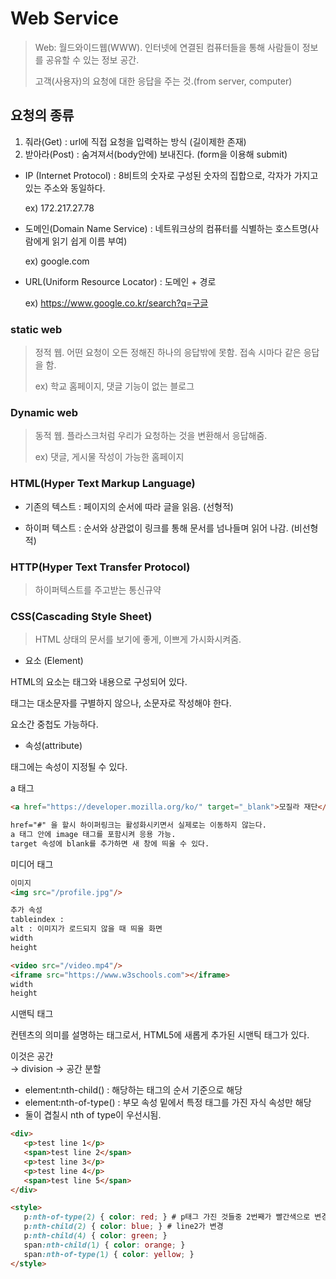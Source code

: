 # Web Service

> Web: 월드와이드웹(WWW). 인터넷에 연결된 컴퓨터들을 통해 사람들이 정보를 공유할 수 있는 정보 공간.
>
> 고객(사용자)의 요청에 대한 응답을 주는 것.(from server, computer)



## 요청의 종류

1. 줘라(Get) : url에 직접 요청을 입력하는 방식 (길이제한 존재)
2. 받아라(Post) : 숨겨져서(body안에) 보내진다. (form을 이용해 submit)



- IP (Internet Protocol) : 8비트의 숫자로 구성된 숫자의 집합으로, 각자가 가지고 있는 주소와 동일하다.

  ex) 172.217.27.78

  

- 도메인(Domain Name Service) : 네트워크상의 컴퓨터를 식별하는 호스트명(사람에게 읽기 쉽게 이름 부여)

  ex) google.com

  

- URL(Uniform Resource Locator) : 도메인 + 경로

  ex) https://www.google.co.kr/search?q=구글



### static web

> 정적 웹. 어떤 요청이 오든 정해진 하나의 응답밖에 못함. 접속 시마다 같은 응답을 함. 
>
> ex) 학교 홈페이지, 댓글 기능이 없는 블로그



### Dynamic web

> 동적 웹.  플라스크처럼 우리가 요청하는 것을 변환해서 응답해줌.
>
> ex) 댓글, 게시물 작성이 가능한 홈페이지



### HTML(Hyper Text Markup Language)

- 기존의 텍스트 : 페이지의 순서에 따라 글을 읽음. (선형적)

- 하이퍼 텍스트 : 순서와 상관없이 링크를 통해 문서를 넘나들며 읽어 나감. (비선형적)



### HTTP(Hyper Text Transfer Protocol)

> 하이퍼텍스트를 주고받는 통신규약



### CSS(Cascading Style Sheet)

> HTML 상태의 문서를 보기에 좋게, 이쁘게 가시화시켜줌.



- 요소 (Element)

HTML의 요소는 태그와 내용으로 구성되어 있다.

태그는 대소문자를 구별하지 않으나, 소문자로 작성해야 한다.

요소간 중첩도 가능하다.



- 속성(attribute)

태그에는 속성이 지정될 수 있다.



a 태그

```html
<a href="https://developer.mozilla.org/ko/" target="_blank">모질라 재단</a>

href="#" 을 할시 하이퍼링크는 활성화시키면서 실제로는 이동하지 않는다.
a 태그 안에 image 태그를 포함시켜 응용 가능.
target 속성에 blank를 추가하면 새 창에 띄울 수 있다.
```





미디어 태그

``` html
이미지
<img src="/profile.jpg"/>

추가 속성
tableindex :
alt : 이미지가 로드되지 않을 때 띄울 화면
width
height

<video src="/video.mp4"/>
<iframe src="https://www.w3schools.com"></iframe>
width
height
```



시맨틱 태그

컨텐츠의 의미를 설명하는 태그로서, HTML5에 새롭게 추가된 시맨틱 태그가 있다.

<div>이것은 공간</div> -> division -> 공간 분할



- element:nth-child() : 해당하는 태그의 순서 기준으로 해당
- element:nth-of-type() : 부모 속성 밑에서 특정 태그를 가진 자식 속성만 해당
- 둘이 겹칠시 nth of type이 우선시됨.



```html
<div>
   <p>test line 1</p>
   <span>test line 2</span>
   <p>test line 3</p>
   <p>test line 4</p>
   <span>test line 5</span>
</div>

<style>
   p:nth-of-type(2) { color: red; } # p태그 가진 것들중 2번째가 빨간색으로 변경 line3
   p:nth-child(2) { color: blue; } # line2가 변경 
   p:nth-child(4) { color: green; }
   span:nth-child(1) { color: orange; }
   span:nth-of-type(1) { color: yellow; }
</style>
```

